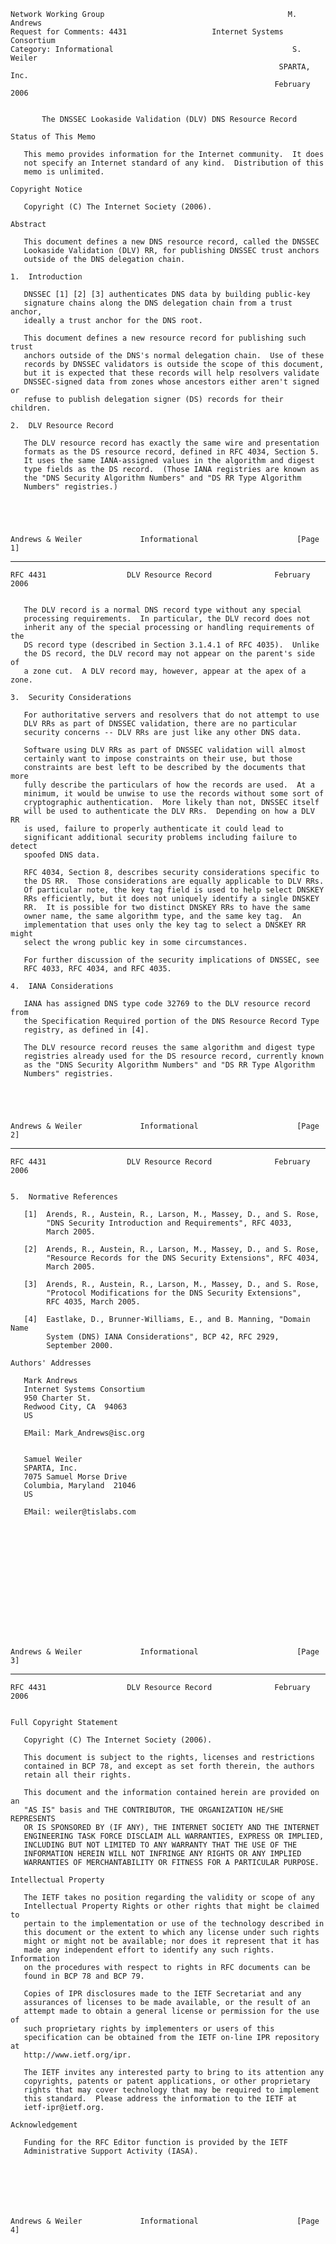     Network Working Group                                         M. Andrews
    Request for Comments: 4431                   Internet Systems Consortium
    Category: Informational                                        S. Weiler
                                                                SPARTA, Inc.
                                                               February 2006


           The DNSSEC Lookaside Validation (DLV) DNS Resource Record

    Status of This Memo

       This memo provides information for the Internet community.  It does
       not specify an Internet standard of any kind.  Distribution of this
       memo is unlimited.

    Copyright Notice

       Copyright (C) The Internet Society (2006).

    Abstract

       This document defines a new DNS resource record, called the DNSSEC
       Lookaside Validation (DLV) RR, for publishing DNSSEC trust anchors
       outside of the DNS delegation chain.

    1.  Introduction

       DNSSEC [1] [2] [3] authenticates DNS data by building public-key
       signature chains along the DNS delegation chain from a trust anchor,
       ideally a trust anchor for the DNS root.

       This document defines a new resource record for publishing such trust
       anchors outside of the DNS's normal delegation chain.  Use of these
       records by DNSSEC validators is outside the scope of this document,
       but it is expected that these records will help resolvers validate
       DNSSEC-signed data from zones whose ancestors either aren't signed or
       refuse to publish delegation signer (DS) records for their children.

    2.  DLV Resource Record

       The DLV resource record has exactly the same wire and presentation
       formats as the DS resource record, defined in RFC 4034, Section 5.
       It uses the same IANA-assigned values in the algorithm and digest
       type fields as the DS record.  (Those IANA registries are known as
       the "DNS Security Algorithm Numbers" and "DS RR Type Algorithm
       Numbers" registries.)





    Andrews & Weiler             Informational                      [Page 1]

------------------------------------------------------------------------

``` newpage
RFC 4431                  DLV Resource Record              February 2006


   The DLV record is a normal DNS record type without any special
   processing requirements.  In particular, the DLV record does not
   inherit any of the special processing or handling requirements of the
   DS record type (described in Section 3.1.4.1 of RFC 4035).  Unlike
   the DS record, the DLV record may not appear on the parent's side of
   a zone cut.  A DLV record may, however, appear at the apex of a zone.

3.  Security Considerations

   For authoritative servers and resolvers that do not attempt to use
   DLV RRs as part of DNSSEC validation, there are no particular
   security concerns -- DLV RRs are just like any other DNS data.

   Software using DLV RRs as part of DNSSEC validation will almost
   certainly want to impose constraints on their use, but those
   constraints are best left to be described by the documents that more
   fully describe the particulars of how the records are used.  At a
   minimum, it would be unwise to use the records without some sort of
   cryptographic authentication.  More likely than not, DNSSEC itself
   will be used to authenticate the DLV RRs.  Depending on how a DLV RR
   is used, failure to properly authenticate it could lead to
   significant additional security problems including failure to detect
   spoofed DNS data.

   RFC 4034, Section 8, describes security considerations specific to
   the DS RR.  Those considerations are equally applicable to DLV RRs.
   Of particular note, the key tag field is used to help select DNSKEY
   RRs efficiently, but it does not uniquely identify a single DNSKEY
   RR.  It is possible for two distinct DNSKEY RRs to have the same
   owner name, the same algorithm type, and the same key tag.  An
   implementation that uses only the key tag to select a DNSKEY RR might
   select the wrong public key in some circumstances.

   For further discussion of the security implications of DNSSEC, see
   RFC 4033, RFC 4034, and RFC 4035.

4.  IANA Considerations

   IANA has assigned DNS type code 32769 to the DLV resource record from
   the Specification Required portion of the DNS Resource Record Type
   registry, as defined in [4].

   The DLV resource record reuses the same algorithm and digest type
   registries already used for the DS resource record, currently known
   as the "DNS Security Algorithm Numbers" and "DS RR Type Algorithm
   Numbers" registries.





Andrews & Weiler             Informational                      [Page 2]
```

------------------------------------------------------------------------

``` newpage
RFC 4431                  DLV Resource Record              February 2006


5.  Normative References

   [1]  Arends, R., Austein, R., Larson, M., Massey, D., and S. Rose,
        "DNS Security Introduction and Requirements", RFC 4033,
        March 2005.

   [2]  Arends, R., Austein, R., Larson, M., Massey, D., and S. Rose,
        "Resource Records for the DNS Security Extensions", RFC 4034,
        March 2005.

   [3]  Arends, R., Austein, R., Larson, M., Massey, D., and S. Rose,
        "Protocol Modifications for the DNS Security Extensions",
        RFC 4035, March 2005.

   [4]  Eastlake, D., Brunner-Williams, E., and B. Manning, "Domain Name
        System (DNS) IANA Considerations", BCP 42, RFC 2929,
        September 2000.

Authors' Addresses

   Mark Andrews
   Internet Systems Consortium
   950 Charter St.
   Redwood City, CA  94063
   US

   EMail: Mark_Andrews@isc.org


   Samuel Weiler
   SPARTA, Inc.
   7075 Samuel Morse Drive
   Columbia, Maryland  21046
   US

   EMail: weiler@tislabs.com















Andrews & Weiler             Informational                      [Page 3]
```

------------------------------------------------------------------------

``` newpage
RFC 4431                  DLV Resource Record              February 2006


Full Copyright Statement

   Copyright (C) The Internet Society (2006).

   This document is subject to the rights, licenses and restrictions
   contained in BCP 78, and except as set forth therein, the authors
   retain all their rights.

   This document and the information contained herein are provided on an
   "AS IS" basis and THE CONTRIBUTOR, THE ORGANIZATION HE/SHE REPRESENTS
   OR IS SPONSORED BY (IF ANY), THE INTERNET SOCIETY AND THE INTERNET
   ENGINEERING TASK FORCE DISCLAIM ALL WARRANTIES, EXPRESS OR IMPLIED,
   INCLUDING BUT NOT LIMITED TO ANY WARRANTY THAT THE USE OF THE
   INFORMATION HEREIN WILL NOT INFRINGE ANY RIGHTS OR ANY IMPLIED
   WARRANTIES OF MERCHANTABILITY OR FITNESS FOR A PARTICULAR PURPOSE.

Intellectual Property

   The IETF takes no position regarding the validity or scope of any
   Intellectual Property Rights or other rights that might be claimed to
   pertain to the implementation or use of the technology described in
   this document or the extent to which any license under such rights
   might or might not be available; nor does it represent that it has
   made any independent effort to identify any such rights.  Information
   on the procedures with respect to rights in RFC documents can be
   found in BCP 78 and BCP 79.

   Copies of IPR disclosures made to the IETF Secretariat and any
   assurances of licenses to be made available, or the result of an
   attempt made to obtain a general license or permission for the use of
   such proprietary rights by implementers or users of this
   specification can be obtained from the IETF on-line IPR repository at
   http://www.ietf.org/ipr.

   The IETF invites any interested party to bring to its attention any
   copyrights, patents or patent applications, or other proprietary
   rights that may cover technology that may be required to implement
   this standard.  Please address the information to the IETF at
   ietf-ipr@ietf.org.

Acknowledgement

   Funding for the RFC Editor function is provided by the IETF
   Administrative Support Activity (IASA).







Andrews & Weiler             Informational                      [Page 4]
```
